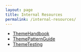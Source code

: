 ```yaml
---
layout: page
title: Internal Resources
permalink: /internal-resources/
---
```


- [ThemeHandbook](https://github.com/SimpleUpdates/ThemeHandbook)
- [ThemePatternGuide](https://github.com/SimpleUpdates/ThemePatternGuide)
- [ThemeTesting](https://github.com/SimpleUpdates/ThemeTesting)
